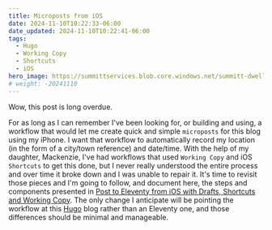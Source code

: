 ```yaml
---
title: Microposts from iOS
date: 2024-11-10T10:22:33-06:00
date_updated: 2024-11-10T10:22:41-06:00
tags: 
  - Hugo
  - Working Copy
  - Shortcuts
  - iOS
hero_image: https://summittservices.blob.core.windows.net/summitt-dweller-blog/images/2024/11/IMG_469CBC9951B6-1.jpeg
# weight: -20241110
---
```


Wow, this post is long overdue.  

For as long as I can remember I've been looking for, or building and using, a workflow that would let me create quick and simple `microposts` for this blog using my iPhone.  I want that workflow to automatically record my location (in the form of a city/town reference) and date/time.  With the help of my daughter, Mackenzie, I've had workflows that used `Working Copy` and iOS `Shortcuts` to get this done, but I never really understood the entire process and over time it broke down and I was unable to repair it.  It's time to revisit those pieces and I'm going to follow, and document here, the steps and components presented in [Post to Eleventy from iOS with Drafts, Shortcuts and Working Copy](https://florian.ec/blog/post-to-eleventy-ios-drafts-shortcuts-working-copy/). The only change I anticipate will be pointing the workflow at this [Hugo](https://gohugo.io) blog rather than an Eleventy one, and those differences should be minimal and manageable.  

